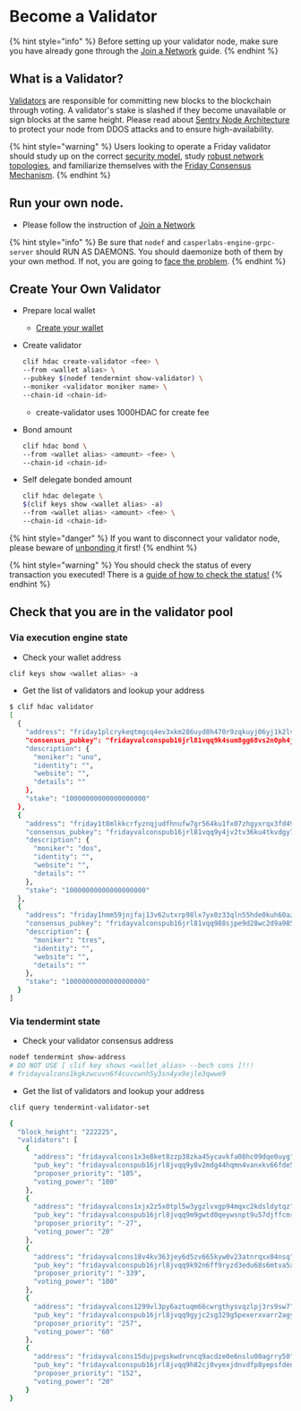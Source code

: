 # Become a Validator

{% hint style="info" %}
Before setting up your validator node, make sure you have already gone through the [Join a Network](../how-to/node-operation/join-a-network.md) guide.
{% endhint %}

## What is a Validator?

[Validators](https://hub.cosmos.network/master/validators/overview.html) are responsible for committing new blocks to the blockchain through voting. A validator's stake is slashed if they become unavailable or sign blocks at the same height. Please read about [Sentry Node Architecture](security.md#sentry-nodes-ddos-protection) to protect your node from DDOS attacks and to ensure high-availability.

{% hint style="warning" %}
Users looking to operate a Friday validator should study up on the correct [security model](security.md), study [robust network topologies](become-a-validator.md), and familiarize themselves with the [Friday Consensus Mechanism](become-a-validator.md).
{% endhint %}

## Run your own node.

* Please follow the instruction of [Join a Network](../how-to/node-operation/join-a-network.md)

{% hint style="info" %}
Be sure that `nodef` and `casperlabs-engine-grpc-server` should RUN AS DAEMONS. You should daemonize both of them by your own method. If not, you are going to [face the problem](../troubleshooting.md#node-dies-with-wrong-apphash-error).
{% endhint %}

## Create Your Own Validator

* Prepare local wallet
  * [Create your wallet](../how-to/node-operation/create-your-wallet.md)
* Create validator

  ```bash
  clif hdac create-validator <fee> \
  --from <wallet alias> \
  --pubkey $(nodef tendermint show-validator) \
  --moniker <validator moniker name> \
  --chain-id <chain-id>
  ```

  * create-validator uses 1000HDAC for create fee

* Bond amount

  ```bash
  clif hdac bond \
  --from <wallet alias> <amount> <fee> \
  --chain-id <chain-id>
  ```

* Self delegate bonded amount

  ```bash
  clif hdac delegate \
  $(clif keys show <wallet alias> -a)
  --from <wallet alias> <amount> <fee> \
  --chain-id <chain-id>
  ```

{% hint style="danger" %}
If you want to disconnect your validator node, please beware of [unbonding ](../cli/token.md#unbond-hdac-token)it first!
{% endhint %}

{% hint style="warning" %}
You should check the status of every transaction you executed! There is a [guide of how to check the status!](../how-to/node-operation/play-with-hdac-token.md#check-your-transaction)
{% endhint %}

## Check that you are in the validator pool

### Via execution engine state

* Check your wallet address

```bash
clif keys show <wallet alias> -a
```

* Get the list of validators and lookup your address

```bash
$ clif hdac validator
[
  {
    "address": "friday1plcrykeqtmgcq4ev3xkm286uyd8h470r9zqkuyj06yj1k2lvyuws8zg1xr",
    "consensus_pubkey": "fridayvalconspub16jrl81vqq9k4sum8gg68vs2n0ph4jjjsv92hje6c1aehzurt89fhy7ndvd9kvs69gaekx3ng256xgjmpxdg8yarcxeknzdetgdeywcjjdquhzu6nt9f4wvrdgdyyj3mdve6424t0vdfysv6ewvhkcjmsxfp5gnf3gfrxcvj9gdtygar909m8z6z6293k5jzfvfkjkje0de5kznmnwd9kxkq6rmj7y",
    "description": {
      "moniker": "uno",
      "identity": "",
      "website": "",
      "details": ""
    },
    "stake": "10000000000000000000"
  },
  {
    "address": "friday1t8mlkkcrfyznqjudfhnufw7gr564ku1fx07zhgyxrqx3fd497j2sh1z8cj",
    "consensus_pubkey": "fridayvalconspub16jrl81vqq9y4jv2tv36ku4tkvdgy7jfswp955mmd13c4q26hxffy75zvdpdy2vmwd4py57z42eyhg5e0wenh5sn42pp9v369f9py5722dd9xv5252ff52369deq57smr2uu4yvms9d38q7j2we9ry3tpxqmhz7jd25ujka6ff3vk7jnwdeyx6kt6veghveecw99z7n2f2pyjk3thv5uy7ss7jzlsw",
    "description": {
      "moniker": "dos",
      "identity": "",
      "website": "",
      "details": ""
    },
    "stake": "10000000000000000000"
  },
  {
    "address": "friday1hmm59jnjfaj13v62utxrp98lx7yx0z33qln55hde0kuh60azd6vq7al7q1",
    "consensus_pubkey": "fridayvalconspub16jrl81vqq988sjpe9d28wc2d9a985nrktyeyk6j11fvhxnrhx9nxsnmex9z5k26k0gc4v6thdfp4zkn2w4uz7snyw56856ft89crz4m9g5enqu6ggftzk6rv2a2xw7rhxaeyynrtg42kwktgxecxw56wgexzka2g2enyyjtwg9exwvnexemkknp424thgcmev4c4wnrxdecxvdj0xfek64qj6jf0n",
    "description": {
      "moniker": "tres",
      "identity": "",
      "website": "",
      "details": ""
    },
    "stake": "10000000000000000000"
  }
]
```

### Via tendermint state

* Check your validator consensus address

```bash
nodef tendermint show-address
# DO NOT USE [ clif key shows <wallet_alias> --bech cons ]!!!
# fridayvalcons1kgkzwcuvn6f4cuvcwnh5y3sn4yx9ejle3qwwe9
```

* Get the list of validators and lookup your address

```bash
clif query tendermint-validator-set

{
  "block_height": "222225",
  "validators": [
    {
      "address": "fridayvalcons1x3e8ket8zzp38zka45ycavkfa08hc09dqe0uyg",
      "pub_key": "fridayvalconspub16jrl8jvqq9y8v2mdg44hqmn4vanxkv66fde5yvmsfc6kjnetxfj8v3m289x4g4msg4gkgct4x4s5cm3ntfpxue2eg4g9wvjdgaey653tfayxys2pgexxsjtgv3mkxsmv0phnw3tcxd2hze3kvvcys4tsf5mhgsjv2pyxu5ntffu5yjf3vfhx76nggacyywtzw39ry5zx23f8vs30g9vzkjgnlu7np",
      "proposer_priority": "105",
      "voting_power": "100"
    },
    {
      "address": "fridayvalcons1xjx2z5x0tpl5w3ygzlvxgp94mqxc2kdsldytqz",
      "pub_key": "fridayvalconspub16jrl8jvqq9m9gwtd0qeywsnpt9u57djffcmr2m62xfghz5e5gsmx7s64va5kgwpngauy2nmtfa3nz7jnwe59gc20w4g4semnfgcny5e0derhq523d3u8vstsffykz52dd9arxmj9vch4gkttddfhg3jz9veng56g8qhhjsmd0pknwnmrxycrv7zkfp3yxv23da5yzwpj2y6xy7zkddf5wksmfay65",
      "proposer_priority": "-27",
      "voting_power": "20"
    },
    {
      "address": "fridayvalcons18v4kv363jey6d5zv665kyw0v23atnrqxx04nsq",
      "pub_key": "fridayvalconspub16jrl8jvqq9k92n6ff9ryzd3edu68s6mtva5x2vtkv95hyc6hw96j7vnf9dehyn6rdfd9qum52324w2m22dg9vuze2ah5xn28f9zhvkrf2ephx52tddar2djsvymkx5n8ffp9zkjxxf9zkdm2vfuk6ezvxdgxv635gvm95wtt29t5catx0qhkx4txgvcy2wzt9akkksnpddj457ph2yhkkkswcz7aa",
      "proposer_priority": "-339",
      "voting_power": "100"
    },
    {
      "address": "fridayvalcons1299vl3py6aztuqm66cwrgthysvqzlpj3rs9sw7",
      "pub_key": "fridayvalconspub16jrl8jvqq9gyjc2sg329g5pexerxvarr2agyjsjrd3f9w4352p5yut6ntpxxk5mr9v68x430w35xxunc2az56ej2w4nx65rp25hhwerffeyzks250yckj728tpn456zg2pshxvzexdx9zk239dy8vujxg4dz7m2y2emyzdf529456vjrd3yyx7nrd455s3t2x9ykckn2d4rycm2pty68j3qrn7m4s",
      "proposer_priority": "257",
      "voting_power": "60"
    },
    {
      "address": "fridayvalcons15dujpvgskwdrvncq9acdze0e6nslu00agrry50",
      "pub_key": "fridayvalconspub16jrl8jvqq9h82cj0vyexjdnvdfp8yepsfden2jj2f3chguzx9vuy5ancxyh5vaztdftrv3mzdse4y32yf9p52nmk2359get6de6jkvr0we4xka6s9auxkurkxa89j66tverrqdtzd4e5j4net9qhs3zh0ychvvtdge6rx4nnxy44g3tstpj5cun2tfghsn2sxa5xk4e523v923t9wffjkjqr6f2td",
      "proposer_priority": "152",
      "voting_power": "20"
    }
}
```

